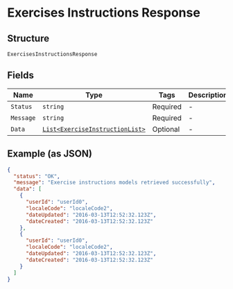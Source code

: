 
# Exercises Instructions Response

## Structure

`ExercisesInstructionsResponse`

## Fields

| Name | Type | Tags | Description |
|  --- | --- | --- | --- |
| `Status` | `string` | Required | - |
| `Message` | `string` | Required | - |
| `Data` | [`List<ExerciseInstructionList>`](../../doc/models/exercise-instruction-list.md) | Optional | - |

## Example (as JSON)

```json
{
  "status": "OK",
  "message": "Exercise instructions models retrieved successfully",
  "data": [
    {
      "userId": "userId0",
      "localeCode": "localeCode2",
      "dateUpdated": "2016-03-13T12:52:32.123Z",
      "dateCreated": "2016-03-13T12:52:32.123Z"
    },
    {
      "userId": "userId0",
      "localeCode": "localeCode2",
      "dateUpdated": "2016-03-13T12:52:32.123Z",
      "dateCreated": "2016-03-13T12:52:32.123Z"
    }
  ]
}
```

